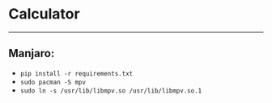 # Calculator

---

## Manjaro:

- `pip install -r requirements.txt`
- `sudo pacman -S mpv`
- `sudo ln -s /usr/lib/libmpv.so /usr/lib/libmpv.so.1`